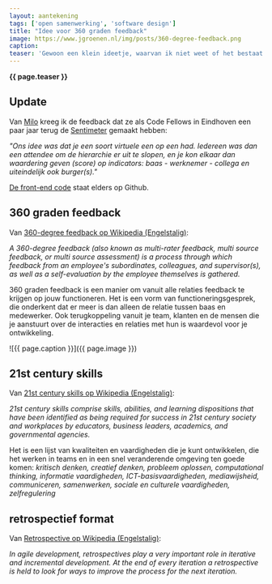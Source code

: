 ```yaml
---
layout: aantekening
tags: ['open samenwerking', 'software design']
title: "Idee voor 360 graden feedback"
image: https://www.jgroenen.nl/img/posts/360-degree-feedback.png
caption: 
teaser: 'Gewoon een klein ideetje, waarvan ik niet weet of het bestaat. Er zijn een aantal concepten die volgens mij mooi in elkaar haken, te weten: 360 graden feedback, 21st century skills, en retrospectief format. Ik heb nog geen uiteindelijke vorm bedacht, dus ideeën zijn welkom!'
---
```

<strong>{{ page.teaser }}</strong>

## Update

Van [Milo](https://milo.dogodigi.net/) kreeg ik de feedback dat ze als Code Fellows in Eindhoven een paar jaar terug de [Sentimeter](https://github.com/codefornl/sentimeter) gemaakt hebben:

_"Ons idee was dat je een soort virtuele een op een had. Iedereen was dan een attendee om de hierarchie er uit te slopen, en je kon elkaar dan waardering geven (score) op indicators: 
baas - werknemer - collega en uiteindelijk ook burger(s)."_

[De front-end code](https://github.com/CodeForEindhoven/sentimeter-frontend) staat elders op Github.

## 360 graden feedback

Van [360-degree feedback op Wikipedia (Engelstalig)](https://en.wikipedia.org/wiki/360-degree_feedback):

_A 360-degree feedback (also known as multi-rater feedback, multi source feedback, or multi source assessment) is a process through which feedback from an employee's subordinates, colleagues, and supervisor(s), as well as a self-evaluation by the employee themselves is gathered._

360 graden feedback is een manier om vanuit alle relaties feedback te krijgen op jouw functioneren. Het is een vorm van functioneringsgesprek, die onderkent dat er meer is dan alleen de relatie tussen baas en medewerker. Ook terugkoppeling vanuit je team, klanten en de mensen die je aanstuurt over de interacties en relaties met hun is waardevol voor je ontwikkeling.

![{{ page.caption }}]({{ page.image }})

## 21st century skills

Van [21st century skills op Wikipedia (Engelstalig)](https://en.wikipedia.org/wiki/21st_century_skills):

_21st century skills comprise skills, abilities, and learning dispositions that have been identified as being required for success in 21st century society and workplaces by educators, business leaders, academics, and governmental agencies._

Het is een lijst van kwaliteiten en vaardigheden die je kunt ontwikkelen, die het werken in teams en in een snel veranderende omgeving ten goede komen: _kritisch denken, creatief denken, probleem oplossen, computational thinking, informatie vaardigheden, ICT-basisvaardigheden, mediawijsheid, communiceren, samenwerken, sociale en culturele vaardigheden, zelfregulering_

## retrospectief format
Van [Retrospective op Wikipedia (Engelstalig)](https://en.wikipedia.org/wiki/Retrospective):

_In agile development, retrospectives play a very important role in iterative and incremental development. At the end of every iteration a retrospective is held to look for ways to improve the process for the next iteration._
